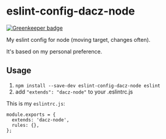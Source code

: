 # eslint-config-dacz-node

[![Greenkeeper badge](https://badges.greenkeeper.io/dacz/eslint-config-dacz-node.svg)](https://greenkeeper.io/)

My eslint config for node (moving target, changes often).

It's based on my personal preference.

## Usage

1. `npm install --save-dev eslint-config-dacz-node eslint`
2. add `"extends": "dacz-node"` to your .eslintrc.js

This is my `eslintrc.js`:

```
module.exports = {
  extends: 'dacz-node',
  rules: {},
};
```


